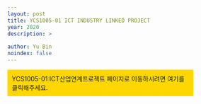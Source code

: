 ```yaml
---
layout: post
title: YCS1005-01 ICT INDUSTRY LINKED PROJECT
year: 2020
description: >
  
author: Yu Bin
noindex: false
---
```


<div style=" background-color: gold; padding:10px; width: 400px; height: auto; cursor: pointer;" onclick="location.href='https://www.google.com/';"
Viewer
>
YCS1005-01 ICT산업연계프로젝트 페이지로 이동하시려면 
여기를 클릭해주세요.
</div>
